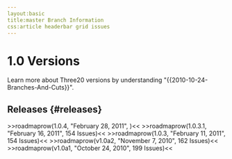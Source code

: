 ```yaml
---
layout:basic
title:master Branch Information
css:article headerbar grid issues
---
```


<div id="content">
<div class="fixed-width" markdown="1">

1.0 Versions
============

Learn more about Three20 versions by understanding "{{2010-10-24-Branches-And-Cuts}}".

Releases {#releases}
--------

<div class="grid">
  >>roadmaprow(1.0.4, "February 28, 2011", )<<
  >>roadmaprow(1.0.3.1, "February 16, 2011", 154 Issues)<<
  >>roadmaprow(1.0.3, "February 11, 2011", 154 Issues)<<
  >>roadmaprow(v1.0a2, "November 7, 2010", 162 Issues)<<
  >>roadmaprow(v1.0a1, "October 24, 2010", 199 Issues)<<
</div>

</div> <!-- .fixed-width -->
</div> <!-- #content -->
